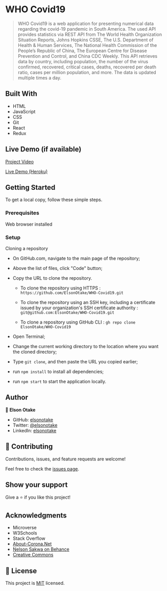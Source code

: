 # WHO Covid19

>WHO Covid19 is a web application for presenting numerical data regarding the covid-19 pandemic in South America. The used API provides statistics via REST API from The World Health Organization Situation Reports, Johns Hopkins CSSE, The U.S. Department of Health & Human Services, The National Health Commission of the People’s Republic of China, The European Centre for Disease Prevention and Control, and China CDC Weekly. This API retrieves data by country, including population, the number of the virus confirmed, recovered, critical cases, deaths, recovered per death ratio, cases per million population, and more. The data is updated multiple times a day.


## Built With

- HTML
- JavaScript
- CSS
- Git
- React
- Redux


## Live Demo (if available)

[Project Video](https://www.loom.com/share/5191b4804ec64ff9a87d1a4f6e43bfb9)

[Live Demo (Heroku)](https://elsonotake-who-covid19.herokuapp.com/)


## Getting Started

To get a local copy, follow these simple steps.

### Prerequisites

Web browser installed

### Setup

Cloning a repository

- On GitHub.com, navigate to the main page of the repository;

- Above the list of files, click "Code" button;

- Copy the URL to clone the repository. 

  - To clone the repository using HTTPS : `https://github.com/ElsonOtake/WHO-Covid19.git`

  - To clone the repository using an SSH key, including a certificate issued by your organization's SSH certificate authority : `git@github.com:ElsonOtake/WHO-Covid19.git`

  - To clone a repository using GitHub CLI : `gh repo clone ElsonOtake/WHO-Covid19`

- Open Terminal;

- Change the current working directory to the location where you want the cloned directory;

- Type `git clone`, and then paste the URL you copied earlier;

- run `npm install` to install all dependencies;

- run `npm start` to start the application locally.


## Author

👤 **Elson Otake**

- GitHub: [elsonotake](https://github.com/elsonotake)
- Twitter: [@elsonotake](https://twitter.com/elsonotake)
- LinkedIn: [elsonotake](https://linkedin.com/in/elsonotake)


## 🤝 Contributing

Contributions, issues, and feature requests are welcome!

Feel free to check the [issues page](../../issues/).


## Show your support

Give a ⭐️ if you like this project!


## Acknowledgments

- Microverse
- W3Schools
- Stack Overflow
- [About-Corona.Net](https://about-corona.net/)
- [Nelson Sakwa on Behance](https://www.behance.net/sakwadesignstudio)
- [Creative Commons](https://creativecommons.org/licenses/by-nc/4.0/)


## 📝 License

This project is [MIT](https://github.com/ElsonOtake/) licensed.
